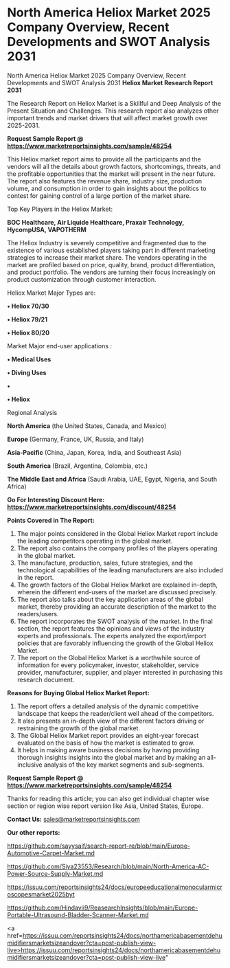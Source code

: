# North America Heliox Market 2025 Company Overview, Recent Developments and SWOT Analysis 2031
North America Heliox Market 2025 Company Overview, Recent Developments and SWOT Analysis 2031
<strong>Heliox Market Research Report 2031</strong>

The Research Report on Heliox Market is a Skillful and Deep Analysis of the Present Situation and Challenges. This research report also analyzes other important trends and market drivers that will affect market growth over 2025-2031.

<strong>Request Sample Report @ <a href=https://www.marketreportsinsights.com/sample/48254>https://www.marketreportsinsights.com/sample/48254</a></strong>

This Heliox market report aims to provide all the participants and the vendors will all the details about growth factors, shortcomings, threats, and the profitable opportunities that the market will present in the near future. The report also features the revenue share, industry size, production volume, and consumption in order to gain insights about the politics to contest for gaining control of a large portion of the market share.

Top Key Players in the Heliox Market:

<strong>BOC Healthcare, Air Liquide Healthcare, Praxair Technology, HycompUSA, VAPOTHERM</strong>

The Heliox Industry is severely competitive and fragmented due to the existence of various established players taking part in different marketing strategies to increase their market share. The vendors operating in the market are profiled based on price, quality, brand, product differentiation, and product portfolio. The vendors are turning their focus increasingly on product customization through customer interaction.

Heliox Market Major Types are:

<strong>•  Heliox 70/30

•  Heliox 79/21

•  Heliox 80/20</strong>

Market Major end-user applications :

<strong>•  Medical Uses

•  Diving Uses

•  

•  Heliox</strong>

Regional Analysis

</u><strong><b>North America</b></strong> (the United States, Canada, and Mexico)

<strong><b>Europe </b></strong>(Germany, France, UK, Russia, and Italy)

<strong><b>Asia-Pacific</b></strong> (China, Japan, Korea, India, and Southeast Asia)

<strong><b>South America</b></strong> (Brazil, Argentina, Colombia, etc.)

<strong><b>The Middle East and Africa</b></strong> (Saudi Arabia, UAE, Egypt, Nigeria, and South Africa)

<strong>Go For Interesting Discount Here: <a href=https://www.marketreportsinsights.com/discount/48254>https://www.marketreportsinsights.com/discount/48254</a></strong>

<strong>Points Covered in The Report:</strong>
<ol>
  <li>The major points considered in the Global Heliox Market report include the leading competitors operating in the global market.</li>
  <li>The report also contains the company profiles of the players operating in the global market.</li>
  <li>The manufacture, production, sales, future strategies, and the technological capabilities of the leading manufacturers are also included in the report.</li>
  <li>The growth factors of the Global Heliox Market are explained in-depth, wherein the different end-users of the market are discussed precisely.</li>
  <li>The report also talks about the key application areas of the global market, thereby providing an accurate description of the market to the readers/users.</li>
  <li>The report incorporates the SWOT analysis of the market. In the final section, the report features the opinions and views of the industry experts and professionals. The experts analyzed the export/import policies that are favorably influencing the growth of the Global Heliox Market.</li>
  <li>The report on the Global Heliox Market is a worthwhile source of information for every policymaker, investor, stakeholder, service provider, manufacturer, supplier, and player interested in purchasing this research document.</li>
</ol>
<strong>Reasons for Buying Global Heliox Market Report:</strong>

<ol>
  <li>The report offers a detailed analysis of the dynamic competitive landscape that keeps the reader/client well ahead of the competitors.</li>
  <li>It also presents an in-depth view of the different factors driving or restraining the growth of the global market.</li>
  <li>The Global Heliox Market report provides an eight-year forecast evaluated on the basis of how the market is estimated to grow.</li>
  <li>It helps in making aware business decisions by having providing thorough insights insights into the global market and by making an all-inclusive analysis of the key market segments and sub-segments.</li>
</ol>
<strong>Request Sample Report @ <a href=https://www.marketreportsinsights.com/sample/48254>https://www.marketreportsinsights.com/sample/48254</a></strong>


Thanks for reading this article; you can also get individual chapter wise section or region wise report version like Asia, United States, Europe.

<strong>Contact Us:</strong>
sales@marketreportsinsights.com

<strong>Our other reports:</strong>

<a href=https://github.com/sayysaif/search-report-re/blob/main/Europe-Automotive-Carpet-Market.md>https://github.com/sayysaif/search-report-re/blob/main/Europe-Automotive-Carpet-Market.md</a>

<a href=https://github.com/Siya23553/Research/blob/main/North-America-AC-Power-Source-Supply-Market.md>https://github.com/Siya23553/Research/blob/main/North-America-AC-Power-Source-Supply-Market.md</a>

<a href=https://issuu.com/reportsinsights24/docs/europeeducationalmonocularmicroscopesmarket2025byt>https://issuu.com/reportsinsights24/docs/europeeducationalmonocularmicroscopesmarket2025byt</a>

<a href=https://github.com/Hindavii9/ReasearchInsights/blob/main/Europe-Portable-Ultrasound-Bladder-Scanner-Market.md>https://github.com/Hindavii9/ReasearchInsights/blob/main/Europe-Portable-Ultrasound-Bladder-Scanner-Market.md</a>

<a href=https://issuu.com/reportsinsights24/docs/northamericabasementdehumidifiersmarketsizeandover?cta=post-publish-view-live>https://issuu.com/reportsinsights24/docs/northamericabasementdehumidifiersmarketsizeandover?cta=post-publish-view-live</a>"

